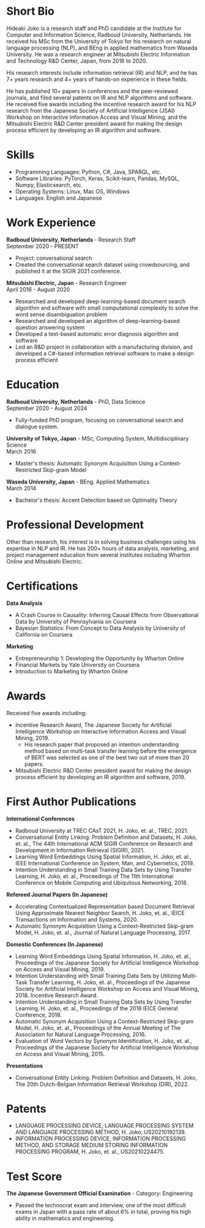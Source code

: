 <!-- H. Joko -->
# Short Bio

Hideaki Joko is a research staff and PhD candidate at the Institute for Computer and Information Science, Radboud University, Netherlands. He received his MSc from the University of Tokyo for his research on natural language processing (NLP), and BEng in applied mathematics from Waseda University. He was a research engineer at Mitsubishi Electric Information and Technology R&D Center, Japan, from 2016 to 2020.

His research interests include information retrieval (IR) and NLP, and he has 7+ years research and 4+ years of hands-on experience in these fields.

He has published 10+ papers in conferences and the peer-reviewed journals, and filed several patents on IR and NLP algorithms and software. He received five awards including the incentive research award for his NLP research from the Japanese Society of Artificial Intelligence (JSAI) Workshop on Interactive Information Access and Visual Mining, and the Mitsubishi Electric R&D Center president award for making the design process efficient by developing an IR algorithm and software. 


# Skills
- Programming Languages: Python, C#, Java, SPARQL, etc.
- Software Libraries: PyTorch, Keras, Scikit-learn, Pandas, MySQL, Numpy, Elasticsearch, etc.
- Operating Systems: Linux, Mac OS, Windows
- Languages: English and Japanese


# Work Experience

**Radboud University,  Netherlands**  - Research Staff\
September 2020 - PRESENT
- Project: conversational search
- Created the conversational search dataset using crowdsourcing, and published it at the SIGIR 2021 conference.

**Mitsubishi Electric, Japan**  - Research Engineer\
April 2016 - August 2020
- Researched and developed deep-learning-based document search algorithm and software with small computational complexity to solve the word sense disambiguation problem
- Researched and developed an algorithm of deep-learning-based question answering system
- Developed a text-based automatic error diagnosis algorithm and software
- Led an R&D project in collaboration with a manufacturing division, and developed a C#-based information retrieval software to make a design process efficient


# Education

**Radboud University, Netherlands** - PhD, Data Science\
September 2020 - August 2024
- Fully-funded PhD program, focusing on conversational search and dialogue system. 

**University of Tokyo, Japan** - MSc, Computing System, Multidisciplinary Science\
March 2016
- Master's thesis: Automatic Synonym Acquisition Using a Context-Restricted Skip-gram Model

**Waseda University, Japan** - BEng. Applied Mathematics\
March 2014
- Bachelor's thesis: Accent Detection based on Optimality Theory

# Professional Development
Other than research, his interest is in solving business challenges using his expertise in NLP and IR. He has 200+ hours of data analysis, marketing, and project management education from several institutes including Wharton Online and Mitsubishi Electric.

# Certifications
**Data Analysis**
- A Crash Course in Causality: Inferring Causal Effects from Observational Data by University of Pennsylvania on Coursera
- Bayesian Statistics: From Concept to Data Analysis by University of California on Coursera

**Marketing**
- Entrepreneurship 1: Developing the Opportunity by Wharton Online
- Financial Markets by Yale University on Coursera
- Introduction to Marketing by Wharton Online

# Awards
Received five awards including:
- Incentive Research Award, The Japanese Society for Artificial Intelligence Workshop on Interactive Information Access and Visual Mining, 2019.
  - His research paper that proposed an intention understanding method based on multi-task transfer learning before the emergence of BERT was selected as one of the best two out of more than 20 papers.
- Mitsubishi Electric R&D Center president award for making the design process efficient by developing an IR algorithm and software, 2019.


# First Author Publications

**International Conferences**
- Radboud University at TREC CAsT 2021, H. Joko, et. al., TREC, 2021.
- Conversational Entity Linking: Problem Definition and Datasets, H. Joko, et. al., The 44th International ACM SIGIR Conference on Research and Development in Information Retrieval (SIGIR), 2021.
- Learning Word Embeddings Using Spatial Information, H. Joko, et. al., IEEE International Conference on System, Man, and Cybernetics, 2019.
- Intention Understanding in Small Training Data Sets by Using Transfer Learning, H. Joko, et. al., Proceedings of The 11th International Conference on Mobile Computing and Ubiquitous Networking, 2018.

**Refereed Journal Papers (In Japanese)**
- Accelerating Contextualized Representation based Document Retrieval Using Approximate Nearest Neighbor Search, H. Joko, et. al., IEICE Transactions on Information and Systems, 2020.
- Automatic Synonym Acquisition Using a Context-Restricted Skip-gram Model,  H. Joko, et. al., Journal of Natural Language Processing, 2017.

**Domestic Conferences (In Japanese)**
- Learning Word Embeddings Using Spatial Information, H. Joko, et. al., Proceedings of the Japanese Society for Artificial Intelligence Workshop on Access and Visual Mining, 2019.
- Intention Understanding with Small Training Data Sets by Utilizing Multi-Task Transfer Learning, H. Joko, et. al., Proceedings of the Japanese Society for Artificial Intelligence Workshop on Access and Visual Mining, 2018. Incentive Research Award.
- Intention Understanding in Small Training Data Sets by Using Transfer Learning, H. Joko, et. al., Proceedings of the 2018 IEICE General Conference, 2018.
- Automatic Synonym Acquisition Using a Context-Restricted Skip-gram Model, H. Joko, et. al., Proceedings of the Annual Meeting of The Association for Natural Language Processing, 2016.
- Evaluation of Word Vectors by Synonym Identification, H. Joko, et. al., Proceedings of the Japanese Society for Artificial Intelligence Workshop on Access and Visual Mining, 2015.

**Presentations**
- Conversational Entity Linking: Problem Definition and Datasets, H. Joko, The 20th Dutch-Belgian Information Retrieval Workshop (DIR), 2022.

# Patents
- LANGUAGE PROCESSING DEVICE, LANGUAGE PROCESSING SYSTEM AND LANGUAGE PROCESSING METHOD, H. Joko, US20210192139.
- INFORMATION PROCESSING DEVICE, INFORMATION PROCESSING METHOD, AND STORAGE MEDIUM STORING INFORMATION PROCESSING PROGRAM, H. Joko, et. al., US20210224475.


# Test Score
**The Japanese Government Official Examination** - Category: Engineering
- Passed the technocrat exam and interview, one of the most difficult exams in Japan with a pass rate of about 6% in total, proving his high ability in mathematics and engineering.
